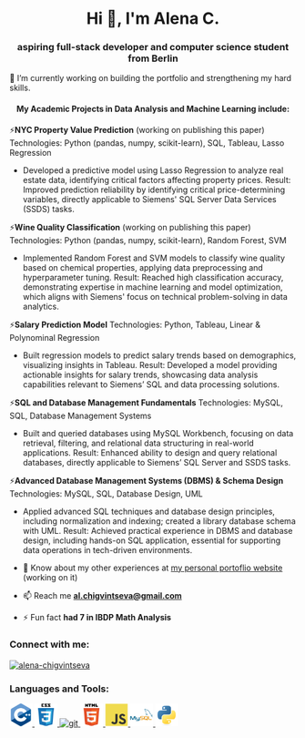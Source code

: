 <h1 align="center">Hi 👋, I'm Alena C.</h1>
<h3 align="center">aspiring full-stack developer and computer science student from Berlin</h3>

🔭 I’m currently working on building the portfolio and strengthening my hard skills. 

<h4 align="center">My Academic Projects in Data Analysis and Machine Learning include:</h4>

⚡**NYC Property Value Prediction** (working on publishing this paper)
Technologies: Python (pandas, numpy, scikit-learn), SQL, Tableau, Lasso Regression
-	Developed a predictive model using Lasso Regression to analyze real estate data, identifying critical factors affecting property prices.
Result: Improved prediction reliability by identifying critical price-determining variables, directly applicable to Siemens' SQL Server Data Services (SSDS) tasks.

⚡**Wine Quality Classification** (working on publishing this paper)
Technologies: Python (pandas, numpy, scikit-learn), Random Forest, SVM
-	Implemented Random Forest and SVM models to classify wine quality based on chemical properties, applying data preprocessing and hyperparameter tuning.
Result: Reached high classification accuracy, demonstrating expertise in machine learning and model optimization, which aligns with Siemens' focus on technical problem-solving in data analytics.

⚡**Salary Prediction Model**
Technologies: Python, Tableau, Linear & Polynominal Regression
-	Built regression models to predict salary trends based on demographics, visualizing insights in Tableau.
Result: Developed a model providing actionable insights for salary trends, showcasing data analysis capabilities relevant to Siemens’ SQL and data processing solutions.

⚡**SQL and Database Management Fundamentals**
Technologies: MySQL, SQL, Database Management Systems
-	Built and queried databases using MySQL Workbench, focusing on data retrieval, filtering, and relational data structuring in real-world applications.
Result: Enhanced ability to design and query relational databases, directly applicable to Siemens’ SQL Server and SSDS tasks.

⚡**Advanced Database Management Systems (DBMS) & Schema Design**
Technologies: MySQL, SQL, Database Design, UML
-	Applied advanced SQL techniques and database design principles, including normalization and indexing; created a library database schema with UML.
Result: Achieved practical experience in DBMS and database design, including hands-on SQL application, essential for supporting data operations in tech-driven environments.

<!-- -  🌱 I’m currently learning **Java, Front-end tools and frameworks, CS for Digital Engineering (with CAD and C++)**

- 👯 I’m looking to collaborate on **open-source and university projects**

- 🤝 I’m looking for help with **improving my skills in full-stack development**

- 💬 Ask me about **ML and Visualization (with Python and Tableau), Predictive Analysis**-->

- 📄 Know about my other experiences at [my personal portoflio website]([https://github.com/chigvintseva/personal-portfolio-website](https://chigvintseva.github.io/personal-portfolio-website/)) (working on it)

- 📫 Reach me **al.chigvintseva@gmail.com**

- ⚡ Fun fact **had 7 in IBDP Math Analysis**

<h3 align="left">Connect with me:</h3>
<p align="left">
<a href="https://linkedin.com/in/alena-chigvintseva" target="blank"><img align="center" src="https://raw.githubusercontent.com/rahuldkjain/github-profile-readme-generator/master/src/images/icons/Social/linked-in-alt.svg" alt="alena-chigvintseva" height="30" width="40" /></a>
</p>

<h3 align="left">Languages and Tools:</h3>
<p align="left"> <a href="https://www.w3schools.com/cpp/" target="_blank" rel="noreferrer"> <img src="https://raw.githubusercontent.com/devicons/devicon/master/icons/cplusplus/cplusplus-original.svg" alt="cplusplus" width="40" height="40"/> </a> <a href="https://www.w3schools.com/css/" target="_blank" rel="noreferrer"> <img src="https://raw.githubusercontent.com/devicons/devicon/master/icons/css3/css3-original-wordmark.svg" alt="css3" width="40" height="40"/> </a> <a href="https://git-scm.com/" target="_blank" rel="noreferrer"> <img src="https://www.vectorlogo.zone/logos/git-scm/git-scm-icon.svg" alt="git" width="40" height="40"/> </a> <a href="https://www.w3.org/html/" target="_blank" rel="noreferrer"> <img src="https://raw.githubusercontent.com/devicons/devicon/master/icons/html5/html5-original-wordmark.svg" alt="html5" width="40" height="40"/> </a> <a href="https://developer.mozilla.org/en-US/docs/Web/JavaScript" target="_blank" rel="noreferrer"> <img src="https://raw.githubusercontent.com/devicons/devicon/master/icons/javascript/javascript-original.svg" alt="javascript" width="40" height="40"/> </a> <a href="https://www.mysql.com/" target="_blank" rel="noreferrer"> <img src="https://raw.githubusercontent.com/devicons/devicon/master/icons/mysql/mysql-original-wordmark.svg" alt="mysql" width="40" height="40"/> </a> <a href="https://www.python.org" target="_blank" rel="noreferrer"> <img src="https://raw.githubusercontent.com/devicons/devicon/master/icons/python/python-original.svg" alt="python" width="40" height="40"/> </a> </p>

